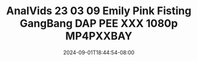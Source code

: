 --- 
title: "AnalVids 23 03 09 Emily Pink Fisting GangBang DAP PEE XXX 1080p MP4PXXBAY"
description: "streaming   AnalVids 23 03 09 Emily Pink Fisting GangBang DAP PEE XXX 1080p MP4PXXBAY     baru"
date: 2024-09-01T18:44:54-08:00
file_code: "028gp5cz5x6g"
draft: false
cover: "vd5wfe6uoh2q1idh.jpg"
tags: ["AnalVids", "Emily", "Pink", "Fisting", "GangBang", "DAP", "PEE", "XXX", "bokep-indo", "bokep-viral", "bokep-ig"]
length: 3169
fld_id: "1398536"
foldername: "17 pee"
categories: ["17 pee"]
views: 44
---